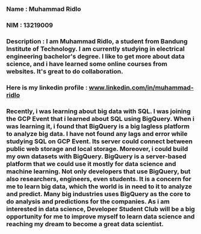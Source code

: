 ### Name : Muhammad Ridlo
### NIM : 13219009

### Description : I am Muhammad Ridlo, a student from Bandung Institute of Technology. I am currently studying in electrical engineering bachelor's degree. I like to get more about data science, and i have learned some online courses from websites. It's great to do collaboration.

### Here is my linkedin profile : www.linkedin.com/in/muhammad-ridlo
### 
### Recently, i was learning about big data with SQL. I was joining the GCP Event that i learned about SQL using BigQuery. When i was learning it, i found that BigQuery is a big lagless platform to analyze big data. I have not found any lags and error while studying SQL on GCP Event. Its server could connect between public web storage and local storage. Moreover, i could build my own datasets with BigQuery.  BigQuery is a server-based platform that we could use it mostly for data science and machine learning. Not only developers that use BigQuery, but also researchers, engineers, even students. It is a concern for me to learn big data, which the world is in need to it to analyze and predict. Many big industries uses BigQuery as the core to do analysis and predictions for the companies. As i am interested in data science, Developer Student Club will be a big opportunity for me to improve myself to learn data science and reaching my dream to become a great data scientist.


<!--
**muhridlo24/muhridlo24** is a ✨ _special_ ✨ repository because its `README.md` (this file) appears on your GitHub profile.

Here are some ideas to get you started:

- 🔭 I’m currently working on ...
- 🌱 I’m currently learning ...
- 👯 I’m looking to collaborate on ...
- 🤔 I’m looking for help with ...
- 💬 Ask me about ...
- 📫 How to reach me: ...
- 😄 Pronouns: ...
- ⚡ Fun fact: ...
-->

